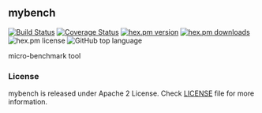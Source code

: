 ## mybench

[![Build Status](https://travis-ci.org/seniverse/mybench.svg?branch=master)](https://travis-ci.org/seniverse/mybench)
[![Coverage Status](https://coveralls.io/repos/github/seniverse/mybench/badge.svg?branch=master)](https://coveralls.io/github/seniverse/mybench?branch=master)
[![hex.pm version](https://img.shields.io/hexpm/v/mybench.svg)](https://hex.pm/packages/mybench)
[![hex.pm downloads](https://img.shields.io/hexpm/dt/mybench.svg)](https://hex.pm/packages/mybench)
![hex.pm license](https://img.shields.io/hexpm/l/mybench.svg)
![GitHub top language](https://img.shields.io/github/languages/top/seniverse/mybench.svg)

micro-benchmark tool

### License

mybench is released under Apache 2 License. Check [LICENSE](./LICENSE) file for more information.
